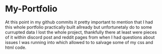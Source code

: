 # My-Portfolio

At this point in my github commits it pretty important to mention that I had this whole portfolio practically built allready but unfortunetaly do to some currupted data I lost the whole project, thankfully there at least were pieces of it within discord post and reddit pages from when I had questions about issues I was running into which allowed to to salvage some of my css and html code.
